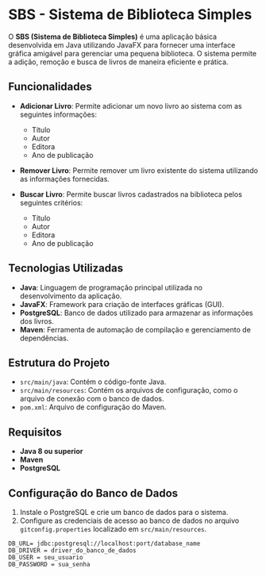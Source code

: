 # SBS - Sistema de Biblioteca Simples

O **SBS (Sistema de Biblioteca Simples)** é uma aplicação básica desenvolvida em Java utilizando JavaFX para fornecer uma interface gráfica amigável para gerenciar uma pequena biblioteca. O sistema permite a adição, remoção e busca de livros de maneira eficiente e prática. 

## Funcionalidades

- **Adicionar Livro**: Permite adicionar um novo livro ao sistema com as seguintes informações:
  - Título
  - Autor
  - Editora
  - Ano de publicação

- **Remover Livro**: Permite remover um livro existente do sistema utilizando as informações fornecidas.

- **Buscar Livro**: Permite buscar livros cadastrados na biblioteca pelos seguintes critérios:
  - Título
  - Autor
  - Editora
  - Ano de publicação

## Tecnologias Utilizadas

- **Java**: Linguagem de programação principal utilizada no desenvolvimento da aplicação.
- **JavaFX**: Framework para criação de interfaces gráficas (GUI).
- **PostgreSQL**: Banco de dados utilizado para armazenar as informações dos livros.
- **Maven**: Ferramenta de automação de compilação e gerenciamento de dependências.

## Estrutura do Projeto

- `src/main/java`: Contém o código-fonte Java.
- `src/main/resources`: Contém os arquivos de configuração, como o arquivo de conexão com o banco de dados.
- `pom.xml`: Arquivo de configuração do Maven.

## Requisitos

- **Java 8 ou superior**
- **Maven**
- **PostgreSQL**

## Configuração do Banco de Dados

1. Instale o PostgreSQL e crie um banco de dados para o sistema.
2. Configure as credenciais de acesso ao banco de dados no arquivo `gitconfig.properties` localizado em `src/main/resources`.

```properties
DB_URL= jdbc:postgresql://localhost:port/database_name
DB_DRIVER = driver_do_banco_de_dados
DB_USER = seu_usuario
DB_PASSWORD = sua_senha